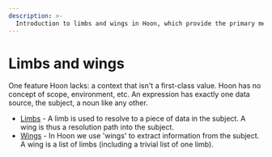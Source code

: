 ```yaml
---
description: >-
  Introduction to limbs and wings in Hoon, which provide the primary mechanism for accessing data from the subject without traditional scope or environment concepts.
---
```


# Limbs and wings

One feature Hoon lacks: a context that isn't a first-class value. Hoon has no concept of scope, environment, etc. An expression has exactly one data source, the subject, a noun like any other.

- [Limbs](./limb.md) - A limb is used to resolve to a piece of data in the subject. A wing is thus a resolution path into the subject.
- [Wings](./wing.md) - In Hoon we use 'wings' to extract information from the subject. A wing is a list of limbs (including a trivial list of one limb).
